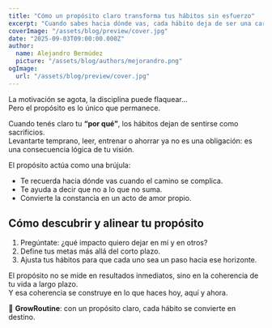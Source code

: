 ```yaml
---
title: "Cómo un propósito claro transforma tus hábitos sin esfuerzo"
excerpt: "Cuando sabes hacia dónde vas, cada hábito deja de ser una carga y se convierte en un paso natural. El propósito es la brújula que da sentido a tu disciplina."
coverImage: "/assets/blog/preview/cover.jpg"
date: "2025-09-03T09:00:00.000Z"
author:
  name: Alejandro Bermúdez
  picture: "/assets/blog/authors/mejorandro.png"
ogImage:
  url: "/assets/blog/preview/cover.jpg"
---
```


La motivación se agota, la disciplina puede flaquear…  
Pero el propósito es lo único que permanece.  

Cuando tenés claro tu **“por qué”**, los hábitos dejan de sentirse como sacrificios.  
Levantarte temprano, leer, entrenar o ahorrar ya no es una obligación: es una consecuencia lógica de tu visión.  

El propósito actúa como una brújula:  
- Te recuerda hacia dónde vas cuando el camino se complica.  
- Te ayuda a decir que no a lo que no suma.  
- Convierte la constancia en un acto de amor propio.  

## Cómo descubrir y alinear tu propósito

1. Pregúntate: ¿qué impacto quiero dejar en mí y en otros?  
2. Define tus metas más allá del corto plazo.  
3. Ajusta tus hábitos para que cada uno sea un paso hacia ese horizonte.  

El propósito no se mide en resultados inmediatos, sino en la coherencia de tu vida a largo plazo.  
Y esa coherencia se construye en lo que haces hoy, aquí y ahora.  

🌱 **GrowRoutine**: con un propósito claro, cada hábito se convierte en destino.